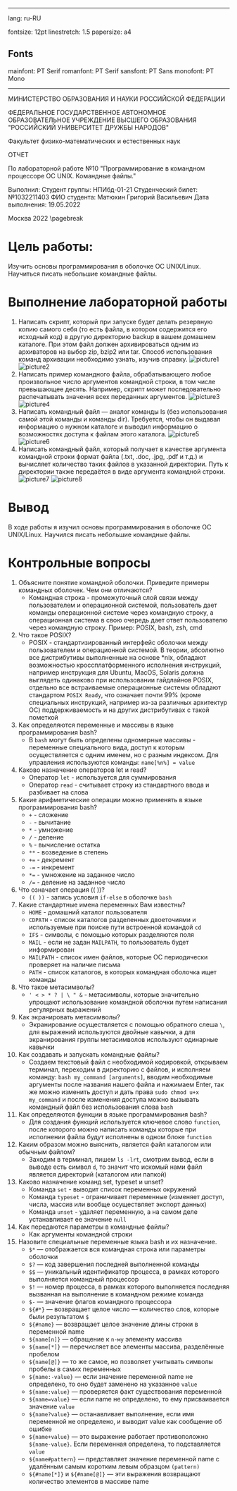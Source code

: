 ﻿
---
lang: ru-RU

fontsize: 12pt
linestretch: 1.5
papersize: a4

## Fonts
mainfont: PT Serif
romanfont: PT Serif
sansfont: PT Sans
monofont: PT Mono

---

МИНИСТЕРСТВО ОБРАЗОВАНИЯ И НАУКИ
РОССИЙСКОЙ ФЕДЕРАЦИИ

ФЕДЕРАЛЬНОЕ ГОСУДАРСТВЕННОЕ АВТОНОМНОЕ
ОБРАЗОВАТЕЛЬНОЕ УЧРЕЖДЕНИЕ ВЫСШЕГО ОБРАЗОВАНИЯ
"РОССИЙСКИЙ УНИВЕРСИТЕТ ДРУЖБЫ НАРОДОВ"

  

Факультет физико-математических и естественных наук

  

ОТЧЕТ

  

По лабораторной работе №10
"Программирование в командном процессоре ОС UNIX. Командные файлы."

  

Выполнил:
Студент группы: НПИбд-01-21
Студенческий билет: №1032211403
ФИО студента: Матюхин Григорий Васильевич
Дата выполнения: 19.05.2022

  

Москва 2022
\pagebreak

# Цель работы:

Изучить основы программирования в оболочке ОС UNIX/Linux. Научиться писать небольшие командные файлы.

# Выполнение лабораторной работы

1. Написать скрипт, который при запуске будет делать резервную копию самого себя (то есть файла, в котором содержится его исходный код) в другую директорию backup в вашем домашнем каталоге. При этом файл должен архивироваться одним из архиваторов на выбор zip, bzip2 или tar. Способ использования команд архивации необходимо узнать, изучив справку.
![picture1](images/picture1.png)
![picture2](images/picture2.png)
2. Написать пример командного файла, обрабатывающего любое произвольное число аргументов командной строки, в том числе превышающее десять. Например, скрипт может последовательно распечатывать значения всех переданных аргументов.
![picture3](images/picture3.png)
![picture4](images/picture4.png)
3. Написать командный файл — аналог команды ls (без использования самой этой команды и команды dir). Требуется, чтобы он выдавал информацию о нужном каталоге и выводил информацию о возможностях доступа к файлам этого каталога.
![picture5](images/picture5.png)
![picture6](images/picture6.png)
4. Написать командный файл, который получает в качестве аргумента командной строки формат файла (.txt, .doc, .jpg, .pdf и т.д.) и вычисляет количество таких файлов в указанной директории. Путь к директории также передаётся в виде аргумента командной строки.
![picture7](images/picture7.png)
![picture8](images/picture8.png)

# Вывод

В ходе работы я изучил основы программирования в оболочке ОС UNIX/Linux. Научился писать небольшие командные файлы.

# Контрольные вопросы

1. Объясните понятие командной оболочки. Приведите примеры командных оболочек. Чем они отличаются?
	+ Командная строка - промежуточный слой связи между пользователем и операционной системой, пользователь дает команды операционной системе через командную строку, а операционная система в свою очередь дает ответ пользователю через командную строку. Пример: POSIX, bash, zsh, cmd
2. Что такое POSIX?
	+ POSIX - стандартизированный интерфейс оболочки между пользователем и операционной системой. В теории, абсолютно все дистрибутивы выполненные на основе *nix, обладают возможностью кроссплатформенного исполнения инструкций, например инструкция для Ubuntu, MacOS, Solaris должна выглядеть одинаково при использовании гайдлайнов POSIX, отдельно все встраиваемые операционные системы обладают стандартом `POSIX Ready`, что означает почти 99% (кроме специальных инструкций, например из-за различных архитектур ОС) поддерживаемость и на других дистрибутивах с такой пометкой
3. Как определяются переменные и массивы в языке программирования bash?
	+ В `bash` могут быть определены одномерные массивы - переменные специального вида, доступ к которым осуществляется с одним именем, но с разным индексом. Для управления используются команды: `name[%n%] = value`
4. Каково назначение операторов let и read?
	+ Оператор `let` - используется для суммирования 
	+ Оператор `read` - считывает строку из стандартного ввода и разбивает на слова
5. Какие арифметические операции можно применять в языке программирования bash?
	+ `+` - сложение 
	+  `-` - вычитание
	+  `*` - умножение 
	+ `/` - деление
	+  `%` - вычисление остатка
	+  `**` - возведение в степень
	+ `+=` - декремент
	+ `-=` - инкремент
	+ `*=` - умножение на заданное число
	+ `/=` - деление на заданное число
6. Что означает операция (( ))?
	+ `(( ))` - запись условия `if-else` в оболочке `bash`
7. Какие стандартные имена переменных Вам известны?
	+ `HOME` - домашний каталог пользователя
	+  `CDPATH` - список каталогов разделенных двоеточиями и используемые при поиске пути встроенной командой `cd`
	+ `IFS` - символы, с помощью которых разделяются поля
	+ `MAIL` - если не задан `MAILPATH`, то пользователь будет информирован
	+ `MAILPATH` - список имен файлов, которые ОС периодически проверяет на наличие письма
	+ `PATH` - список каталогов, в которых командная оболочка ищет команды
8. Что такое метасимволы?
	+ `' < > * ? | \ " &` - метасимволы, которые значительно упрощают использование командной оболочки путем написания регулярных выражений
9. Как экранировать метасимволы?
	+ Экранирование осуществляется с помощью обратного слеша `\`, для выражений используются двойные кавычки, а для экранирования группы метасимволов используют одинарные кавычки
10. Как создавать и запускать командные файлы?
	+ Создаем текстовый файл с необходимой кодировкой, открываем терминал, переходим в директорию с файлов, и исполняем команду: `bash my_command [arguments]`, вводим необходимые аргументы после названия нашего файла и нажимаем Enter, так же можно изменить доступ и дать права `sudo chmod u+x my_command` и после изменения доступа можно вызывать командный файл без использования слова `bash`
11. Как определяются функции в языке программирования bash?
	+ Для создания функций используется ключевое слово `function`, после которого можно написать команды которые при исполнении файла будут исполнены в одном блоке `function`
12. Каким образом можно выяснить, является файл каталогом или обычным файлом?
	+ Заходим в терминал, пишем `ls -lrt`, смотрим вывод, если в выводе есть символ `d`, то значит что искомый нами файл является директорий (каталогом или папкой)
13. Каково назначение команд set, typeset и unset?
	+ Команда `set` - выводит список переменных окружений
	+ Команда `typeset` - ограничивает переменные (изменяет доступ, числа, массив или вообще осуществляет экспорт данных)
	+ Команда `unset` - удаляет переменную, а на самом деле устанавливает ее значение `null`
14. Как передаются параметры в командные файлы?
	+ Как аргументы командной строки
16. Назовите специальные переменные языка bash и их назначение.
	+ `$*` — отображается вся командная строка или параметры оболочки
	+  `$?` — код завершения последней выполненной команды
	+ `$$` — уникальный идентификатор процесса, в рамках которого выполняется командный процессор
	+ `$!` — номер процесса, в рамках которого выполняется последняя вызванная на выполнение в командном режиме команда
	+ `$-` — значение флагов командного процессора
	+ `${#*}` — возвращает целое число — количество слов, которые были результатом `$`
	+ `${#name}` — возвращает целое значение длины строки в переменной name
	+ `${name[n]}` — обращение к `n-му` элементу массива
	+ `${name[*]}` — перечисляет все элементы массива, разделённые пробелом
	+ `${name[@]}` — то же самое, но позволяет учитывать символы пробелы в самих переменных
	+ `${name:-value}` — если значение переменной name не определено, то оно будет заменено на указанное `value`
	+ `${name:value}` — проверяется факт существования переменной
	+ `${name=value}` — если name не определено, то ему присваивается значение `value`
	+ `${name?value}` — останавливает выполнение, если имя переменной не определено, и выводит value как сообщение об ошибке
	+ `${name+value}` — это выражение работает противоположно `${name-value}`. Если переменная определена, то подставляется `value`
	+ `${name#pattern}` — представляет значение переменной name с удалённым самым коротким левым образцом `(pattern)`
	+ `${#name[*]}` и `${#name[@]}` — эти выражения возвращают количество элементов в массиве name
